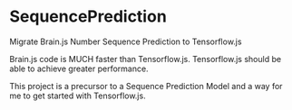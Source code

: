 # SequencePrediction

Migrate Brain.js Number Sequence Prediction to Tensorflow.js

Brain.js code is MUCH faster than Tensorflow.js.
Tensorflow.js should be able to achieve greater performance.

This project is a precursor to a Sequence Prediction Model and a way for me to get started with Tensorflow.js.
